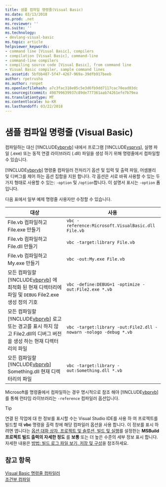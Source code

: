 ```yaml
---
title: 샘플 컴파일 명령줄(Visual Basic)
ms.date: 03/13/2018
ms.prod: .net
ms.reviewer: ''
ms.suite: ''
ms.technology:
- devlang-visual-basic
ms.topic: article
helpviewer_keywords:
- command line [Visual Basic], compilers
- compilation [Visual Basic], command-line
- command-line compilers
- compiling source code [Visual Basic], from command line
- Visual Basic compiler, sample command lines
ms.assetid: 5bfbb487-5f47-4267-969a-39dfb917beeb
author: rpetrusha
ms.author: ronpet
ms.openlocfilehash: a7c3fac318e05c5e3d6fb9dd7117cac70ead03dc
ms.sourcegitcommit: 498799639937c89de777361aab74261efe7b79ea
ms.translationtype: MT
ms.contentlocale: ko-KR
ms.lasthandoff: 03/22/2018
---
```

# <a name="sample-compilation-command-lines-visual-basic"></a>샘플 컴파일 명령줄 (Visual Basic)
컴파일하는 대신 [!INCLUDE[vbprvb](~/includes/vbprvb-md.md)] 내에서 프로그램 [!INCLUDE[vsprvs](~/includes/vsprvs-md.md)], 실행 파일 (.exe) 또는 동적 연결 라이브러리 (.dll) 파일을 생성 하기 위해 명령줄에서 컴파일할 수 있습니다.  
  
 [!INCLUDE[vbprvb](~/includes/vbprvb-md.md)] 명령줄 컴파일러 전처리기 옵션 및 입력 및 출력 파일, 어셈블리 및 디버그를 제어 하는 옵션 집합을 지원 합니다. 각 옵션은 서로 바꿔 사용할 수 있는 두 가지 형태로 사용할 수 있는: `-option` 및 `/option`합니다. 이 설명서 표시는 `-option` 폼입니다.  
  
 다음 표에서 일부 예제 명령줄 사용자만 수정할 수 있습니다.  
  
|대상|사용|  
|--------|---------|  
|File.vb 컴파일하고 File.exe 만들기|`vbc -reference:Microsoft.VisualBasic.dll File.vb`|  
|File.vb 컴파일하고 File.dll 만들기|`vbc -target:library File.vb`|  
|File.vb 컴파일하고 My.exe 만들기|`vbc -out:My.exe File.vb`|  
|모든 컴파일할 [!INCLUDE[vbprvb](~/includes/vbprvb-md.md)] 에 최적화 된 현재 디렉터리에 파일 및 `DEBUG` File2.exe 생성 정의 기호|`vbc -define:DEBUG=1 -optimize -out:File2.exe *.vb`|  
|모든 컴파일할 [!INCLUDE[vbprvb](~/includes/vbprvb-md.md)] 로고 또는 경고를 표시 하지 않고 File2.dll의 디버그 버전을 생성 하는 현재 디렉터리의 파일|`vbc -target:library -out:File2.dll -nowarn -nologo -debug *.vb`|  
|모든 컴파일할 [!INCLUDE[vbprvb](~/includes/vbprvb-md.md)] Something.dll 현재 디렉터리의 파일|`vbc -target:library -out:Something.dll *.vb`|  
  
 Microsoft를 명령줄에서 컴파일하는 경우 명시적으로 참조 해야 [!INCLUDE[vbprvb](~/includes/vbprvb-md.md)] 를 통해 런타임 라이브러리는 `-reference` 컴파일러 옵션입니다.  
  
> [!TIP]
>  연결 된 작업에 대 한 정보를 표시할 수는 Visual Studio IDE를 사용 하 여 프로젝트를 빌드할 때 **vbc** 명령을 출력 창에 해당 컴파일러 옵션을 사용 합니다. 이 정보를 표시 하려면 엽니다는 [옵션 대화 상자, 프로젝트 및 솔루션, 빌드 및 실행](/visualstudio/ide/reference/options-dialog-box-projects-and-solutions-build-and-run)를 설정한는 **MSBuild 프로젝트 빌드 출력의 자세한 정도** 를 **보통** 또는 더 높은 수준의 세부 정보 표시 합니다. 자세한 내용은 [방법: 빌드 로그 파일 보기, 저장 및 구성](http://msdn.microsoft.com/library/75d38b76-26d6-4f43-bbe7-cbacd7cc81e7)을 참조하세요.  
  
## <a name="see-also"></a>참고 항목  
 [Visual Basic 명령줄 컴파일러](../../../visual-basic/reference/command-line-compiler/index.md)  
 [조건부 컴파일](../../../visual-basic/programming-guide/program-structure/conditional-compilation.md)
